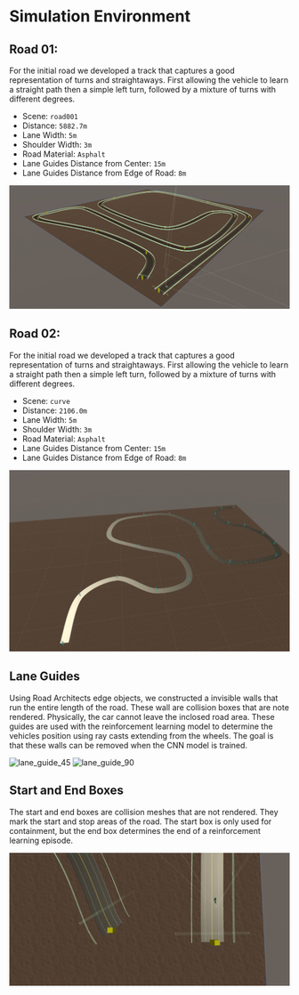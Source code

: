 # Simulation Environment

## Road 01:
For the initial road we developed a track that captures a good representation of turns and straightaways. First allowing the vehicle to learn a straight path then a simple left turn, followed by a mixture of turns with different degrees. 
* Scene: `road001`
* Distance: `5882.7m`
* Lane Width: `5m`
* Shoulder Width: `3m`
* Road Material: `Asphalt`
* Lane Guides Distance from Center: `15m`
* Lane Guides Distance from Edge of Road: `8m`

![road001](images/road001.png) 

## Road 02:
For the initial road we developed a track that captures a good representation of turns and straightaways. First allowing the vehicle to learn a straight path then a simple left turn, followed by a mixture of turns with different degrees. 
* Scene: `curve`
* Distance: `2106.0m`
* Lane Width: `5m`
* Shoulder Width: `3m`
* Road Material: `Asphalt`
* Lane Guides Distance from Center: `15m`
* Lane Guides Distance from Edge of Road: `8m`

![road001](images/road02.png) 

## Lane Guides
Using Road Architects edge objects, we constructed a invisible walls that run the entire length of the road. These wall are collision boxes that are note rendered. Physically, the car cannot leave the inclosed road area. These guides are used with the reinforcement learning model to determine the vehicles position using ray casts extending from the wheels. The goal is that these walls can be removed when the CNN model is trained.

![lane_guide_45](images/lane_guide_45.png)
![lane_guide_90](images/lane_guide_90.png)

## Start and End Boxes
The start and end boxes are collision meshes that are not rendered. They mark the start and stop areas of the road. The start box is only used for containment, but the end box determines the end of a reinforcement learning episode.

![start_end_boxes](images/start_end_boxes.png) 